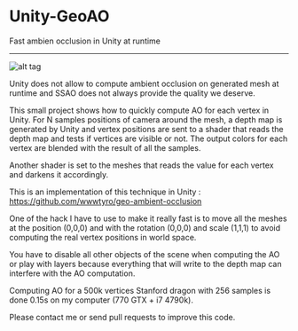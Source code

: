 # Unity-GeoAO
Fast ambien occlusion in Unity at runtime

----

![alt tag](http://i.imgur.com/c1JhyMj.png)

Unity does not allow to compute ambient occlusion on generated mesh at runtime and SSAO does not always provide the quality we deserve.

This small project shows how to quickly compute AO for each vertex in Unity. For N samples positions of camera around the mesh, a depth map is generated by Unity and vertex positions are sent to a shader that reads the depth map and tests if vertices are visible or not. The output colors for each vertex are blended with the result of all the samples.

Another shader is set to the meshes that reads the value for each vertex and darkens it accordingly.

This is an implementation of this technique in Unity : https://github.com/wwwtyro/geo-ambient-occlusion

One of the hack I have to use to make it really fast is to move all the meshes at the position (0,0,0) and with the rotation (0,0,0) and scale (1,1,1) to avoid computing the real vertex positions in world space.

You have to disable all other objects of the scene when computing the AO or play with layers because everything that will write to the depth map can interfere with the AO computation.

Computing AO for a 500k vertices Stanford dragon with 256 samples is done 0.15s on my computer (770 GTX + i7 4790k).

Please contact me or send pull requests to improve this code.

